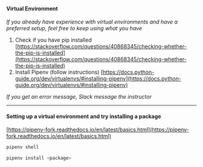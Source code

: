 #### Virtual Environment
*If you already have experience with virtual environments and have a preferred setup, feel free to keep using what you have*

1. Check if you have pip installed [https://stackoverflow.com/questions/40868345/checking-whether-the-pip-is-installed](https://stackoverflow.com/questions/40868345/checking-whether-the-pip-is-installed)
2. Install Pipenv (follow instructions) [https://docs.python-guide.org/dev/virtualenvs/#installing-pipenv](https://docs.python-guide.org/dev/virtualenvs/#installing-pipenv)

*If you get an error message, Slack message the instructor*

---
#### Setting up a virtual environment and try installing a package

[https://pipenv-fork.readthedocs.io/en/latest/basics.html](https://pipenv-fork.readthedocs.io/en/latest/basics.html)
```sh
pipenv shell
```
```sh
pipenv install <package>
```